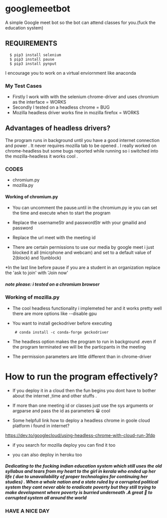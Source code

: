# googlemeetbot
A simple Google meet bot so the bot can attend classes for you.(fuck the education system)
 
## REQUIREMENTS
      $ pip3 install selenium
      $ pip3 install pause
      $ pip3 install pynput
  I encourage you to work on a virtual enviornment like anaconda
  
### My Test Cases

* Firstly I work with with the selenium chrome-driver and uses chromium as the interface =  WORKS 
* Secondly I tested on a headless chrome = BUG 
* Mozilla headless driver works fine in mozilla firefox = WORKS

## Advantages of headless drivers?
   
   The program runs in background until you have a good internet connection and power . It never requires mozilla tab to be     opened . I really worked on chrome-headless but some bugs reported while running so i switched into the mozilla-headless it works cool .
   
### CODES
  * chromium.py
  * mozilla.py
  
#### Working of chromium.py
  
  
  * You can uncomment the pause.until in the chromium.py ie you can set the time and execute when to start the program
  
  * Replace the usernameStr and passwordStr with your gmailid and password
  
  * Replace the url meet with the meeting id
  
  * There are certain permissions to use our media by google meet i just blocked it all (micrphone and webcam) and set to a default value of 2(block) and 1(unblock)
  
  *In the last line before pause if you are a student in an organization replace the 'ask to join' with 'Join now'
  ##### note please: i tested on a chromium browser
 
### Working  of mozilla.py 

 * The cool headless functionality i implemeted her and it works pretty well there are more options like --disable gpu 
 
 *  You want to install geckodriver before executing
     
         # conda install -c conda-forge geckodriver
  
 * The headless option makes the program to run in background .even if the program terminated  we will be the particpants in the  meeting
  
 * The permission parameters are little different than in chrome-driver
  
# How to run the program effectively?
  
  * If you deploy it in a cloud then the fun begins you dont have to bother about the internet ,time and other stuffs .
  
  * If more than one meeting id or classes just use the sys arguments or argparse and pass the id as parameters 😀 cool 
  
  * Some helpfull link how to deploy a headless chrome in goole cloud platform i found in internet? 
  
  https://dev.to/googlecloud/using-headless-chrome-with-cloud-run-3fdp
  
  * if you search for mozilla deploy you can find it too
  
   * you can also deploy in heroku too 
  
  ##### Dedicating to the fucking indian education system which still uses the old syllabus and tears from my heart to the girl in kerala  who ended up her life ( due to unavailability of proper technologies for continuing her studies) . When a whole nation  and a state ruled by  a corrupted political system they cant never able to eradicate poverty but they still trying to make development where poverty is burried underneath .A great 🖕 to corrupted system all around the world
   
### HAVE A NICE DAY 
